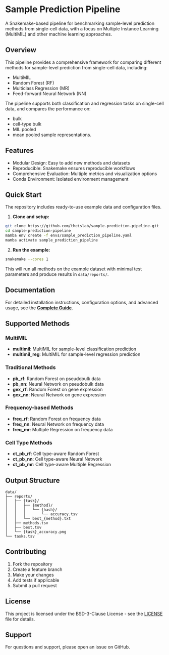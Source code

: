 # Sample Prediction Pipeline

A Snakemake-based pipeline for benchmarking sample-level prediction methods from single-cell data, with a focus on Multiple Instance Learning (MultiMIL) and other machine learning approaches.

## Overview

This pipeline provides a comprehensive framework for comparing different methods for sample-level prediction from single-cell data, including:

- MultiMIL
- Random Forest (RF)
- Multiclass Regression (MR)
- Feed-forward Neural Network (NN)

The pipeline supports both classification and regression tasks on single-cell data, and compares the performance on:
- bulk
- cell-type bulk
- MIL pooled
- mean pooled
sample representations.

## Features

- Modular Design: Easy to add new methods and datasets
- Reproducible: Snakemake ensures reproducible workflows
- Comprehensive Evaluation: Multiple metrics and visualization options
- Conda Environment: Isolated environment management

## Quick Start

The repository includes ready-to-use example data and configuration files.

1. **Clone and setup:**
```bash
git clone https://github.com/theislab/sample-prediction-pipeline.git
cd sample-prediction-pipeline
mamba env create -f envs/sample_prediction_pipeline.yaml
mamba activate sample_prediction_pipeline
```

2. **Run the example:**
```bash
snakemake --cores 1
```

This will run all methods on the example dataset with minimal test parameters and produce results in `data/reports/`.

## Documentation

For detailed installation instructions, configuration options, and advanced usage, see the **[Complete Guide](docs/usage.md)**.

## Supported Methods

### MultiMIL
- **multimil**: MultiMIL for sample-level classification prediction
- **multimil_reg**: MultiMIL for sample-level regression prediction

### Traditional Methods
- **pb_rf**: Random Forest on pseudobulk data
- **pb_nn**: Neural Network on pseudobulk data
- **gex_rf**: Random Forest on gene expression
- **gex_nn**: Neural Network on gene expression

### Frequency-based Methods
- **freq_rf**: Random Forest on frequency data
- **freq_nn**: Neural Network on frequency data
- **freq_mr**: Multiple Regression on frequency data

### Cell Type Methods
- **ct_pb_rf**: Cell type-aware Random Forest
- **ct_pb_nn**: Cell type-aware Neural Network
- **ct_pb_mr**: Cell type-aware Multiple Regression

## Output Structure

```
data/
├── reports/
│   ├── {task}/
│   │   ├── {method}/
│   │   │   └── {hash}/
│   │   │       └── accuracy.tsv
│   │   └── best_{method}.txt
│   ├── methods.tsv
│   ├── best.tsv
│   └── {task}_accuracy.png
└── tasks.tsv
```

## Contributing

1. Fork the repository
2. Create a feature branch
3. Make your changes
4. Add tests if applicable
5. Submit a pull request

<!-- ## Citation

If you use this pipeline in your research, please cite:

```bibtex
@software{sample_prediction_pipeline,
  title={Sample Prediction Pipeline: A Snakemake-based framework for sample-level prediction benchmarking},
  author={Anastasia Litinetskaya},
  year={2025},
  url={https://github.com/theislab/sample-prediction-pipeline}
}
``` -->

## License

This project is licensed under the BSD-3-Clause License - see the [LICENSE](LICENSE) file for details.

## Support

For questions and support, please open an issue on GitHub. 